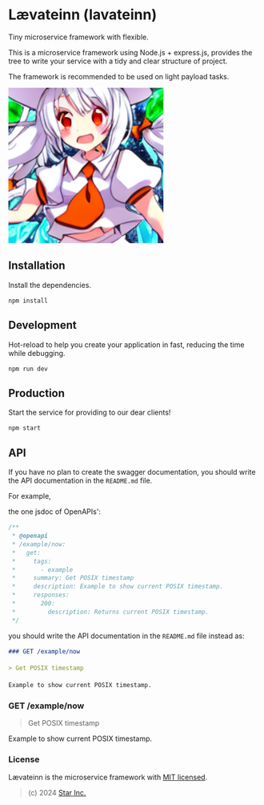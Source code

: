 # Lævateinn (lavateinn)

Tiny microservice framework with flexible.

This is a microservice framework using Node.js + express.js,
provides the tree to write your service with a tidy and clear structure of project.

The framework is recommended to be used on light payload tasks.

![lavateinn](logo.png)

## Installation

Install the dependencies.

```shell
npm install
```

## Development

Hot-reload to help you create your application in fast,
reducing the time while debugging.

```shell
npm run dev
```

## Production

Start the service for providing to our dear clients!

```shell
npm start
```

## API

If you have no plan to create the swagger documentation,
you should write the API documentation in the `README.md` file.

For example,

the one jsdoc of OpenAPIs':
```js
/**
 * @openapi
 * /example/now:
 *   get:
 *     tags:
 *       - example
 *     summary: Get POSIX timestamp
 *     description: Example to show current POSIX timestamp.
 *     responses:
 *       200:
 *         description: Returns current POSIX timestamp.
 */
```

you should write the API documentation in the `README.md` file instead as:

```markdown
### GET /example/now

> Get POSIX timestamp

Example to show current POSIX timestamp.
```

### GET /example/now

> Get POSIX timestamp

Example to show current POSIX timestamp.

### License

Lævateinn is the microservice framework with [MIT licensed](LICENSE).

> (c) 2024 [Star Inc.](https://starinc.xyz)
